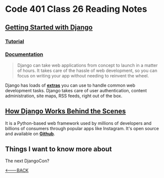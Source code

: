 # Code 401 Class 26 Reading Notes

## [Getting Started with Django](https://www.djangoproject.com/start/)

### [Tutorial](https://docs.djangoproject.com/en/4.0/intro/tutorial01/)

### [Documentation](https://docs.djangoproject.com/en/4.0/)

> Django can take web applications from concept to launch in a matter of hours. It takes care of the hassle of web development, so you can focus on writing your app without needing to reinvent the wheel.

Django has loads of [**extras**](https://docs.djangoproject.com/en/4.0/intro/overview/) you can use to handle common web development tasks. Django takes care of user authentication, content administration, site maps, RSS feeds, right out of the box.

## [How Django Works Behind the Scenes](https://wsvincent.com/how-django-works-behind-the-scenes/)

It is a Python-based web framework used by millions of developers and billions of consumers through popular apps like Instagram. It's open source and available on [**Github**](https://github.com/django/django).

## Things I want to know more about

The next DjangoCon?

[<---BACK](README.md)
